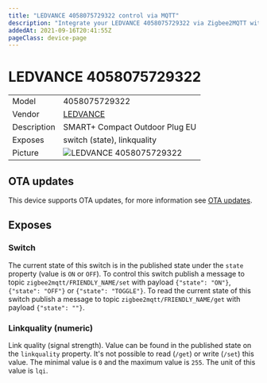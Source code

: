```yaml
---
title: "LEDVANCE 4058075729322 control via MQTT"
description: "Integrate your LEDVANCE 4058075729322 via Zigbee2MQTT with whatever smart home infrastructure you are using without the vendor's bridge or gateway."
addedAt: 2021-09-16T20:41:55Z
pageClass: device-page
---
```


<!-- !!!! -->
<!-- ATTENTION: This file is auto-generated through docgen! -->
<!-- You can only edit the "Notes"-Section between the two comment lines "Notes BEGIN" and "Notes END". -->
<!-- Do not use h1 or h2 heading within "## Notes"-Section. -->
<!-- !!!! -->

# LEDVANCE 4058075729322

|     |     |
|-----|-----|
| Model | 4058075729322  |
| Vendor  | [LEDVANCE](/supported-devices/#v=LEDVANCE)  |
| Description | SMART+ Compact Outdoor Plug EU |
| Exposes | switch (state), linkquality |
| Picture | ![LEDVANCE 4058075729322](https://www.zigbee2mqtt.io/images/devices/4058075729322.jpg) |


<!-- Notes BEGIN: You can edit here. Add "## Notes" headline if not already present. -->


<!-- Notes END: Do not edit below this line -->

## OTA updates
This device supports OTA updates, for more information see [OTA updates](../guide/usage/ota_updates.md).



## Exposes

### Switch 
The current state of this switch is in the published state under the `state` property (value is `ON` or `OFF`).
To control this switch publish a message to topic `zigbee2mqtt/FRIENDLY_NAME/set` with payload `{"state": "ON"}`, `{"state": "OFF"}` or `{"state": "TOGGLE"}`.
To read the current state of this switch publish a message to topic `zigbee2mqtt/FRIENDLY_NAME/get` with payload `{"state": ""}`.

### Linkquality (numeric)
Link quality (signal strength).
Value can be found in the published state on the `linkquality` property.
It's not possible to read (`/get`) or write (`/set`) this value.
The minimal value is `0` and the maximum value is `255`.
The unit of this value is `lqi`.

